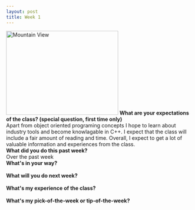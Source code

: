 ```yaml
---
layout: post
title: Week 1
---
```


<img src="https://avatars0.githubusercontent.com/u/691520?v=4&u=63151621c59bfa1ec1c84b9d08aa8a3c9034b21b&s=400" alt="Mountain View" style="width:304px;height:228px;">
<strong>What are your expectations of the class? (special question, first time only)</strong>
<br>
Apart from object oriented programing concepts I hope to learn about industry tools and become knowlagable in C++. I expect that the class will include a fair amount of reading and time. Overall, I expect to get a lot of valuable information and experiences from the class.
<br>
<strong>What did you do this past week?</strong>
<br>
Over the past week
<br>
<strong>What's in your way?</strong>
<br>
<br>
<strong>What will you do next week?</strong>
<br>
<br>
<strong>What's my experience of the class?</strong>
<br>
<br>
<strong>What's my pick-of-the-week or tip-of-the-week?</strong>
<br>

